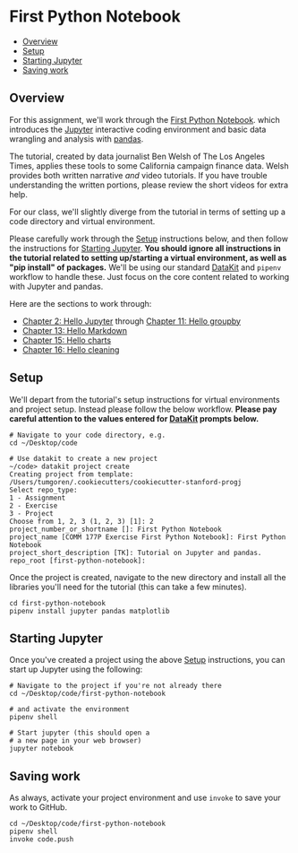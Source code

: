 # First Python Notebook

- [Overview](#overview)
- [Setup](#setup)
- [Starting Jupyter](#starting-jupyter)
- [Saving work](#saving-work)

## Overview

For this assignment, we'll work through the [First Python Notebook][]. which introduces the [Jupyter](https://jupyter.org/) interactive coding environment and basic data wrangling and analysis with [pandas][].

The tutorial, created by data journalist Ben Welsh of The Los Angeles Times, applies these tools to some California campaign finance data. Welsh provides both written narrative *and* video tutorials. If you have trouble understanding the written portions, please review the short videos for extra help.

For our class, we'll slightly diverge from the tutorial in terms of setting up a code directory and virtual environment.

Please carefully work through the [Setup](#setup) instructions below, and then follow the instructions for [Starting Jupyter](#starting-jupyter). **You should ignore all instructions in the tutorial related to setting up/starting a virtual environment, as well as "pip install" of packages.** We'll be using our standard [DataKit](../docs/datakit.md) and `pipenv` workflow to handle these. Just focus on the core content related to working with Jupyter and pandas.

Here are the sections to work through:

- [Chapter 2: Hello Jupyter](https://www.firstpythonnotebook.org/notebook/index.html) through [Chapter 11: Hello groupby](https://www.firstpythonnotebook.org/groupby/index.html)
- [Chapter 13: Hello Markdown](https://www.firstpythonnotebook.org/markdown/index.html)
- [Chapter 15: Hello charts](https://www.firstpythonnotebook.org/charts/index.html)
- [Chapter 16: Hello cleaning](https://www.firstpythonnotebook.org/cleaning/index.html)


## Setup

We'll depart from the tutorial's setup instructions for virtual environments and project setup. Instead please follow the below workflow. **Please pay careful attention to the values entered for [DataKit](../docs/datakit.md) prompts below.**

```
# Navigate to your code directory, e.g.
cd ~/Desktop/code

# Use datakit to create a new project
~/code> datakit project create
Creating project from template: /Users/tumgoren/.cookiecutters/cookiecutter-stanford-progj
Select repo_type:
1 - Assignment
2 - Exercise
3 - Project
Choose from 1, 2, 3 (1, 2, 3) [1]: 2
project_number_or_shortname []: First Python Notebook
project_name [COMM 177P Exercise First Python Notebook]: First Python Notebook
project_short_description [TK]: Tutorial on Jupyter and pandas.
repo_root [first-python-notebook]:
```

Once the project is created, navigate to the new directory and install all the libraries you'll need for the tutorial (this can take a few minutes).

```
cd first-python-notebook
pipenv install jupyter pandas matplotlib
```

[First Python Notebook]: http://www.firstpythonnotebook.org/
[pandas]: https://pandas.pydata.org/pandas-docs/stable/user_guide/index.html#user-guide

## Starting Jupyter

Once you've created a project using the above [Setup](#setup) instructions, you can start up Jupyter using the following:

```
# Navigate to the project if you're not already there
cd ~/Desktop/code/first-python-notebook

# and activate the environment
pipenv shell

# Start jupyter (this should open a 
# a new page in your web browser)
jupyter notebook
```

## Saving work

As always, activate your project environment and use `invoke` to save your work to GitHub.

```
cd ~/Desktop/code/first-python-notebook
pipenv shell
invoke code.push
```